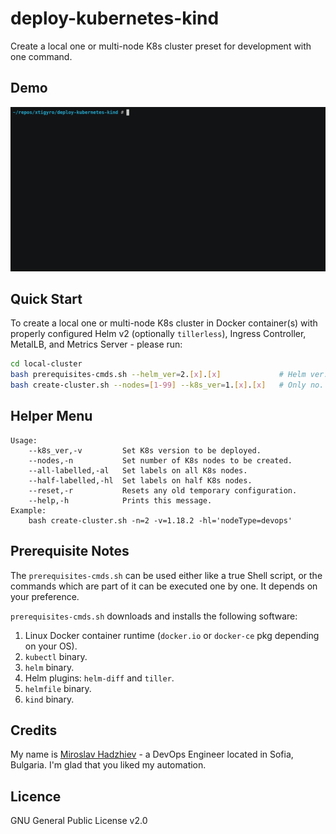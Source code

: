 # deploy-kubernetes-kind

Create a local one or multi-node K8s cluster preset for development with one command.

## Demo

![gif](demo.gif)

## Quick Start

To create a local one or multi-node K8s cluster in Docker container(s) with properly configured Helm v2 (optionally `tillerless`), Ingress Controller, MetalLB, and Metrics Server - please run:

```bash
cd local-cluster
bash prerequisites-cmds.sh --helm_ver=2.[x].[x]             # Helm ver. is optional.
bash create-cluster.sh --nodes=[1-99] --k8s_ver=1.[x].[x]   # Only no. of K8s nodes is mandatory.
```

## Helper Menu

```console
Usage:
    --k8s_ver,-v         Set K8s version to be deployed.
    --nodes,-n           Set number of K8s nodes to be created.
    --all-labelled,-al   Set labels on all K8s nodes.
    --half-labelled,-hl  Set labels on half K8s nodes.
    --reset,-r           Resets any old temporary configuration.
    --help,-h            Prints this message.
Example:
    bash create-cluster.sh -n=2 -v=1.18.2 -hl='nodeType=devops'
```

## Prerequisite Notes

The `prerequisites-cmds.sh` can be used either like a true Shell script, or the commands which are part of it can be executed one by one. It depends on your preference.

`prerequisites-cmds.sh` downloads and installs the following software:

1. Linux Docker container runtime (`docker.io` or `docker-ce` pkg depending on your OS).
2. `kubectl` binary.
3. `helm` binary.
4. Helm plugins: `helm-diff` and `tiller`.
5. `helmfile` binary.
6. `kind` binary.

## Credits

My name is [Miroslav Hadzhiev](https://www.linkedin.com/in/mehadzhiev/) - a DevOps Engineer located in Sofia, Bulgaria. I'm glad that you liked my automation.

## Licence

GNU General Public License v2.0
